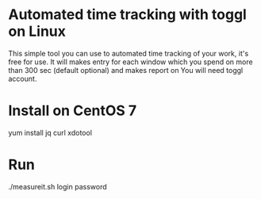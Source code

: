# Automated time tracking with toggl on Linux

This simple tool you can use to automated time tracking of your work, it's free for use.
It will makes entry for each window which you spend on more than 300 sec (default optional) and makes report on
You will need toggl account.

# Install on CentOS 7
yum install jq curl xdotool

# Run
./measureit.sh login password


